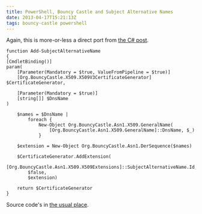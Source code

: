 ```yaml
---
title: PowerShell, Bouncy Castle and Subject Alternative Names
date: 2013-04-17T15:21:13Z
tags: bouncy-castle powershell
---
```

Again, this is more-or-less a direct port from [the C# post](http://blog.differentpla.net/b/2013/21/24/bouncy-castle---subject-alternative-names).

    function Add-SubjectAlternativeName
	{
	[CmdletBinding()]
	param(
	    [Parameter(Mandatory = $true, ValueFromPipeline = $true)]
	    [Org.BouncyCastle.X509.X509V3CertificateGenerator] $CertificateGenerator,

	    [Parameter(Mandatory = $true)]
	    [string[]] $DnsName
	)

	    $names = $DnsName |
	        foreach {
	            New-Object Org.BouncyCastle.Asn1.X509.GeneralName(
	                [Org.BouncyCastle.Asn1.X509.GeneralName]::DnsName, $_)
	            }

	    $extension = New-Object Org.BouncyCastle.Asn1.DerSequence($names)

	    $CertificateGenerator.AddExtension(
	        [Org.BouncyCastle.Asn1.X509.X509Extensions]::SubjectAlternativeName.Id,
	        $false,
	        $extension)

	    return $CertificateGenerator
	}

Source code's in [the usual place](https://github.com/rlipscombe/PSBouncyCastle).
